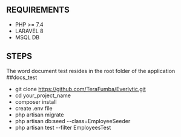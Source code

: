 ## REQUIREMENTS
 - PHP  >= 7.4
 - LARAVEL 8
 - MSQL DB

## STEPS

The word document test resides in the root folder of the application ##docs_test

- git clone https://github.com/TeraFumba/Everlytic.git 
- cd your_project_name
- composer install
- create .env file
- php artisan migrate
- php artisan db:seed --class=EmployeeSeeder
- php artisan test --filter EmployeesTest

